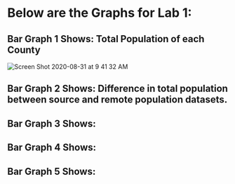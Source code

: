 # Below are the Graphs for Lab 1:

## Bar Graph 1 Shows: Total Population of each County

![Screen Shot 2020-08-31 at 9 41 32 AM](https://user-images.githubusercontent.com/60228369/91727111-2f8eb400-eb6f-11ea-967c-254c5975860f.png)



## Bar Graph 2 Shows: Difference in total population between source and remote population datasets.



## Bar Graph 3 Shows:

## Bar Graph 4 Shows:

## Bar Graph 5 Shows:
